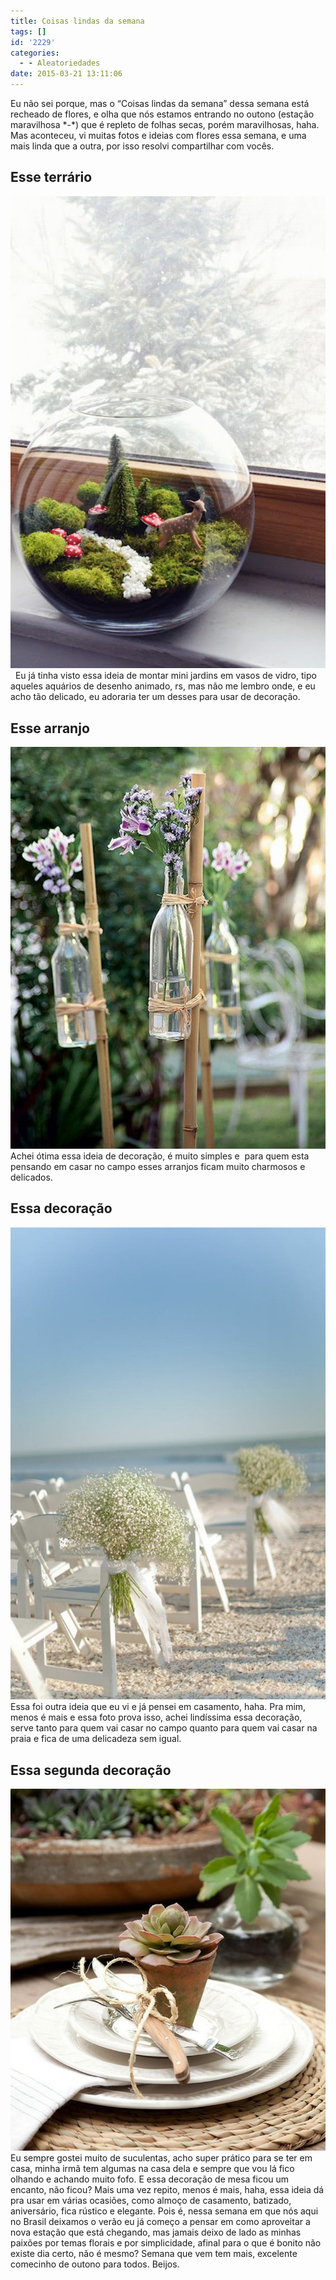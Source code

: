 ```yaml
---
title: Coisas lindas da semana
tags: []
id: '2229'
categories:
  - - Aleatoriedades
date: 2015-03-21 13:11:06
---
```


Eu não sei porque, mas o “Coisas lindas da semana” dessa semana está recheado de flores, e olha que nós estamos entrando no outono (estação maravilhosa \*-\*) que é repleto de folhas secas, porém maravilhosas, haha. Mas aconteceu, vi muitas fotos e ideias com flores essa semana, e uma mais linda que a outra, por isso resolvi compartilhar com vocês.

## Esse terrário

[![terrário em aquário ](/wp-content/uploads/2015/03/5a6b7a43b90740c3682117a3dee68b0b-683x1024.jpg)](/wp-content/uploads/2015/03/5a6b7a43b90740c3682117a3dee68b0b.jpg)   Eu já tinha visto essa ideia de montar mini jardins em vasos de vidro, tipo aqueles aquários de desenho animado, rs, mas não me lembro onde, e eu acho tão delicado, eu adoraria ter um desses para usar de decoração.

## Esse arranjo

[![arranjo de flores em garrafas de vidro para casamento ](/wp-content/uploads/2015/03/fc210f8fd4b213b510dfe0c53d7dcfad.jpg)](/wp-content/uploads/2015/03/fc210f8fd4b213b510dfe0c53d7dcfad.jpg) Achei ótima essa ideia de decoração, é muito simples e  para quem esta pensando em casar no campo esses arranjos ficam muito charmosos e delicados.

## Essa decoração

[![decoração delicada para casamento na praia ](/wp-content/uploads/2015/03/15dce6b35a7e8259e4ce67a1403bf151-683x1024.jpg)](/wp-content/uploads/2015/03/15dce6b35a7e8259e4ce67a1403bf151.jpg) Essa foi outra ideia que eu vi e já pensei em casamento, haha. Pra mim, menos é mais e essa foto prova isso, achei lindíssima essa decoração, serve tanto para quem vai casar no campo quanto para quem vai casar na praia e fica de uma delicadeza sem igual.

## Essa segunda decoração

[![decoração para mesa com suculentas](/wp-content/uploads/2015/03/b15dc85020b1cf698ae61146630f51bc.jpg)](/wp-content/uploads/2015/03/b15dc85020b1cf698ae61146630f51bc.jpg) Eu sempre gostei muito de suculentas, acho super prático para se ter em casa, minha irmã tem algumas na casa dela e sempre que vou lá fico olhando e achando muito fofo. E essa decoração de mesa ficou um encanto, não ficou? Mais uma vez repito, menos é mais, haha, essa ideia dá pra usar em várias ocasiões, como almoço de casamento, batizado, aniversário, fica rústico e elegante. Pois é, nessa semana em que nós aqui no Brasil deixamos o verão eu já começo a pensar em como aproveitar a nova estação que está chegando, mas jamais deixo de lado as minhas paixões por temas florais e por simplicidade, afinal para o que é bonito não existe dia certo, não é mesmo? Semana que vem tem mais, excelente comecinho de outono para todos. Beijos.
